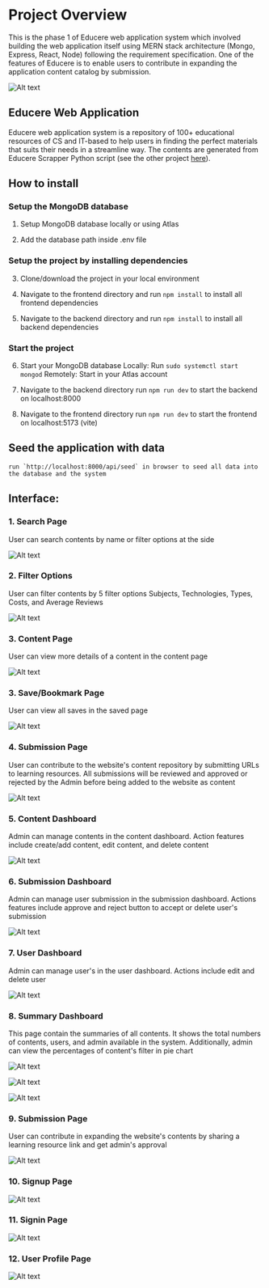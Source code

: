 # Project Overview

This is the phase 1 of Educere web application system which involved building the web application itself using MERN stack architecture (Mongo, Express, React, Node) following the requirement specification. One of the features of Educere is to enable users to contribute in expanding the application content catalog by submission.

![Alt text](interfaces/implementation1.png)

## Educere Web Application

Educere web application system is a repository of 100+ educational resources of CS and IT-based to help users in finding the perfect materials that suits their needs in a streamline way. The contents are generated from Educere Scrapper Python script (see the other project [here](https://github.com/mirulh/Educere_Scrapper)).

## How to install

### Setup the MongoDB database

1. Setup MongoDB database locally or using Atlas

2. Add the database path inside .env file

### Setup the project by installing dependencies

3. Clone/download the project in your local environment

4. Navigate to the frontend directory and
   run `npm install` to install all frontend dependencies

5. Navigate to the backend directory and
   run `npm install` to install all backend dependencies

### Start the project

6. Start your MongoDB database
   Locally: Run `sudo systemctl start mongod`
   Remotely: Start in your Atlas account

7. Navigate to the backend directory
   run `npm run dev` to start the backend on localhost:8000

8. Navigate to the frontend directory
   run `npm run dev` to start the frontend on localhost:5173 (vite)

## Seed the application with data

    run `http://localhost:8000/api/seed` in browser to seed all data into the database and the system

## Interface:

### 1. Search Page

User can search contents by name or filter options at the side

![Alt text](interfaces/SearchPage.png)

### 2. Filter Options

User can filter contents by 5 filter options Subjects, Technologies, Types, Costs, and Average Reviews

![Alt text](interfaces/Filters.png)

### 3. Content Page

User can view more details of a content in the content page

![Alt text](interfaces/ContentPage.png)

### 3. Save/Bookmark Page

User can view all saves in the saved page

![Alt text](interfaces/SavePage.png)

### 4. Submission Page

User can contribute to the website's content repository by submitting URLs to learning resources. All submissions will be reviewed and approved or rejected by the Admin before being added to the website as content

![Alt text](interfaces/SubmissionPage.png)

### 5. Content Dashboard

Admin can manage contents in the content dashboard. Action features include create/add content, edit content, and delete content

![Alt text](interfaces/ContentDashboard.png)

### 6. Submission Dashboard

Admin can manage user submission in the submission dashboard. Actions features include approve and reject button to accept or delete user's submission

![Alt text](interfaces/SubmissionDashboard.png)

### 7. User Dashboard

Admin can manage user's in the user dashboard. Actions include edit and delete user

![Alt text](interfaces/UsersPage.png)

### 8. Summary Dashboard

This page contain the summaries of all contents. It shows the total numbers of contents, users, and admin available in the system. Additionally, admin can view the percentages of content's filter in pie chart

![Alt text](interfaces/Dashboard1.png)

![Alt text](interfaces/Dashboard2.png)

![Alt text](interfaces/Dashboard3.png)

### 9. Submission Page

User can contribute in expanding the website's contents by sharing a learning resource link and get admin's approval

![Alt text](interfaces/SubmissionPage.png)

### 10. Signup Page

![Alt text](interfaces/SignupPage.png)

### 11. Signin Page

![Alt text](interfaces/SigninPage.png)

### 12. User Profile Page

![Alt text](interfaces/ProfilePage.png)
